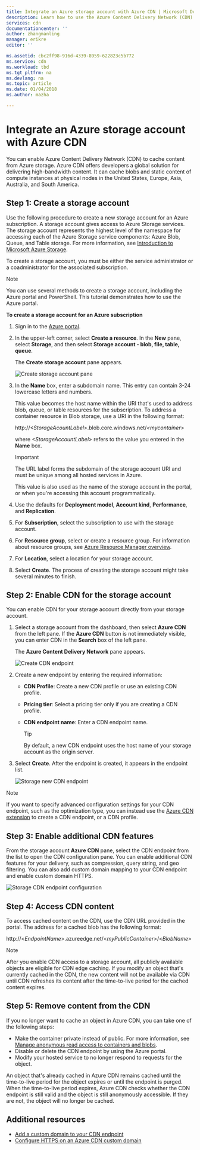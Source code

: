 ```yaml
---
title: Integrate an Azure storage account with Azure CDN | Microsoft Docs
description: Learn how to use the Azure Content Delivery Network (CDN) to deliver high-bandwidth content by caching blobs from Azure Storage.
services: cdn
documentationcenter: ''
author: zhangmanling
manager: erikre
editor: ''

ms.assetid: cbc2ff98-916d-4339-8959-622823c5b772
ms.service: cdn
ms.workload: tbd
ms.tgt_pltfrm: na
ms.devlang: na
ms.topic: article
ms.date: 01/04/2018
ms.author: mazha

---
```

# Integrate an Azure storage account with Azure CDN
You can enable Azure Content Delivery Network (CDN) to cache content from Azure storage. Azure CDN offers developers a global solution for delivering high-bandwidth content. It can cache blobs and static content of compute instances at physical nodes in the United States, Europe, Asia, Australia, and South America.

## Step 1: Create a storage account
Use the following procedure to create a new storage account for an Azure subscription. A storage account gives access to
Azure Storage services. The storage account represents the highest level
of the namespace for accessing each of the Azure Storage service components: Azure Blob, Queue, and Table storage. For more information, see [Introduction to Microsoft Azure Storage](../storage/common/storage-introduction.md).

To create a storage account, you must be either the service
administrator or a coadministrator for the associated subscription.

> [!NOTE]
> You can use several methods to create a storage account, including the Azure portal and PowerShell. This tutorial demonstrates how to use the Azure portal.   
> 

**To create a storage account for an Azure subscription**

1. Sign in to the [Azure portal](https://portal.azure.com).
2. In the upper-left corner, select **Create a resource**. In the **New** pane, select **Storage**, and then select **Storage account - blob, file, table, queue**.
    
    The **Create storage account** pane appears.   

    ![Create storage account pane](./media/cdn-create-a-storage-account-with-cdn/cdn-create-new-storage-account.png)

3. In the **Name** box, enter a subdomain name. This entry can contain 3-24 lowercase letters and numbers.
   
    This value becomes the host name within the URI that's used to address blob, queue, or table resources for the subscription. To address a container resource in Blob storage, use a URI in the following format:
   
    http://<em>&lt;StorageAcountLabel&gt;</em>.blob.core.windows.net/<em>&lt;mycontainer&gt;</em>

    where *&lt;StorageAccountLabel&gt;* refers to the value you entered in the **Name** box.
   
    > [!IMPORTANT]    
    > The URL label forms the subdomain of the storage account URI and must be unique among all hosted services in Azure.
   
    This value is also used as the name of the storage account in the portal, or when you're accessing this account programmatically.
    
4. Use the defaults for **Deployment model**, **Account kind**, **Performance**, and **Replication**. 
    
5. For **Subscription**, select the subscription to use with the storage account.
    
6. For **Resource group**, select or create a resource group. For information about resource groups, see [Azure Resource Manager overview](../azure-resource-manager/resource-group-overview.md#resource-groups).
    
7. For **Location**, select a location for your storage account.
    
8. Select **Create**. The process of creating the storage account might take several minutes to finish.

## Step 2: Enable CDN for the storage account

You can enable CDN for your storage account directly from your storage account. 

1. Select a storage account from the dashboard, then select **Azure CDN** from the left pane. If the **Azure CDN** button is not immediately visible, you can enter CDN in the **Search** box of the left pane.
    
    The **Azure Content Delivery Network** pane appears.

    ![Create CDN endpoint](./media/cdn-create-a-storage-account-with-cdn/cdn-storage-new-endpoint-creation.png)
    
2. Create a new endpoint by entering the required information:
   - **CDN Profile**: Create a new CDN profile or use an existing CDN profile.
   - **Pricing tier**: Select a pricing tier only if you are creating a CDN profile.
   - **CDN endpoint name**: Enter a CDN endpoint name.

     > [!TIP]
     > By default, a new CDN endpoint uses the host name of your storage account as the origin server.

3. Select **Create**. After the endpoint is created, it appears in the endpoint list.

    ![Storage new CDN endpoint](./media/cdn-create-a-storage-account-with-cdn/cdn-storage-new-endpoint-list.png)

> [!NOTE]
> If you want to specify advanced configuration settings for your CDN endpoint, such as the optimization type, you can instead use the [Azure CDN extension](cdn-create-new-endpoint.md#create-a-new-cdn-endpoint) to create a CDN endpoint, or a CDN profile.

## Step 3: Enable additional CDN features

From the storage account **Azure CDN** pane, select the CDN endpoint from the list to open the CDN configuration pane. You can enable additional CDN features for your delivery, such as compression, query string, and geo filtering. You can also add custom domain mapping to your CDN endpoint and enable custom domain HTTPS.
    
![Storage CDN endpoint configuration](./media/cdn-create-a-storage-account-with-cdn/cdn-storage-endpoint-configuration.png)

## Step 4: Access CDN content
To access cached content on the CDN, use the CDN URL provided in the portal. The address for a cached blob has the following format:

http://<*EndpointName*\>.azureedge.net/<*myPublicContainer*\>/<*BlobName*\>

> [!NOTE]
> After you enable CDN access to a storage account, all publicly available objects are eligible for CDN edge caching. If you modify an object that's currently cached in the CDN, the new content will not be available via CDN until CDN refreshes its content after the time-to-live period for the cached content expires.

## Step 5: Remove content from the CDN
If you no longer want to cache an object in Azure CDN, you can take one of the following steps:

* Make the container private instead of public. For more information, see [Manage anonymous read access to containers and blobs](../storage/blobs/storage-manage-access-to-resources.md).
* Disable or delete the CDN endpoint by using the Azure portal.
* Modify your hosted service to no longer respond to requests for the object.

An object that's already cached in Azure CDN remains cached until the time-to-live period for the object expires or until the endpoint is purged. When the time-to-live period expires, Azure CDN checks whether the CDN endpoint is still valid and the object is still anonymously accessible. If they are not, the object will no longer be cached.

## Additional resources
* [Add a custom domain to your CDN endpoint](cdn-map-content-to-custom-domain.md)
* [Configure HTTPS on an Azure CDN custom domain](cdn-custom-ssl.md)

